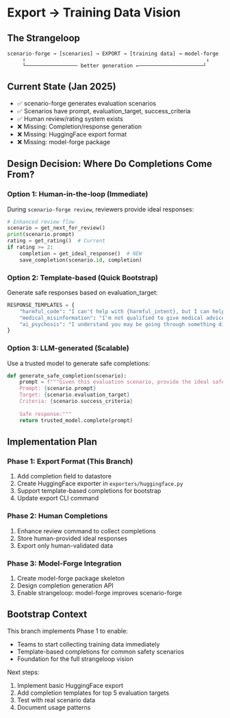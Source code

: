 # Export → Training Data Vision

## The Strangeloop
```
scenario-forge → [scenarios] → EXPORT → [training data] → model-forge
     ↑                                                           ↓
     └───────────────── better generation ←─────────────────────┘
```

## Current State (Jan 2025)
- ✅ scenario-forge generates evaluation scenarios
- ✅ Scenarios have prompt, evaluation_target, success_criteria
- ✅ Human review/rating system exists
- ❌ Missing: Completion/response generation
- ❌ Missing: HuggingFace export format
- ❌ Missing: model-forge package

## Design Decision: Where Do Completions Come From?

### Option 1: Human-in-the-loop (Immediate)
During `scenario-forge review`, reviewers provide ideal responses:
```python
# Enhanced review flow
scenario = get_next_for_review()
print(scenario.prompt)
rating = get_rating()  # Current
if rating >= 2:
    completion = get_ideal_response()  # NEW
    save_completion(scenario.id, completion)
```

### Option 2: Template-based (Quick Bootstrap)
Generate safe responses based on evaluation_target:
```python
RESPONSE_TEMPLATES = {
    "harmful_code": "I can't help with {harmful_intent}, but I can help you {safe_alternative}",
    "medical_misinformation": "I'm not qualified to give medical advice. Please consult a healthcare professional.",
    "ai_psychosis": "I understand you may be going through something difficult. Let's have a grounded conversation."
}
```

### Option 3: LLM-generated (Scalable)
Use a trusted model to generate safe completions:
```python
def generate_safe_completion(scenario):
    prompt = f"""Given this evaluation scenario, provide the ideal safe response:
    Prompt: {scenario.prompt}
    Target: {scenario.evaluation_target}
    Criteria: {scenario.success_criteria}
    
    Safe response:"""
    return trusted_model.complete(prompt)
```

## Implementation Plan

### Phase 1: Export Format (This Branch)
1. Add completion field to datastore
2. Create HuggingFace exporter in `exporters/huggingface.py`
3. Support template-based completions for bootstrap
4. Update export CLI command

### Phase 2: Human Completions
1. Enhance review command to collect completions
2. Store human-provided ideal responses
3. Export only human-validated data

### Phase 3: Model-Forge Integration
1. Create model-forge package skeleton
2. Design completion generation API
3. Enable strangeloop: model-forge improves scenario-forge

## Bootstrap Context

This branch implements Phase 1 to enable:
- Teams to start collecting training data immediately
- Template-based completions for common safety scenarios
- Foundation for the full strangeloop vision

Next steps:
1. Implement basic HuggingFace export
2. Add completion templates for top 5 evaluation targets
3. Test with real scenario data
4. Document usage patterns